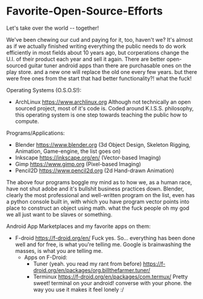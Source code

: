 # Favorite-Open-Source-Efforts
Let's take over the world -- together!

We've been chewing our cud and paying for it, too, haven't we?
It's almost as if we actually finished writing everything the public needs to do work efficiently in most fields about 10 years ago, but corperations change the U.I. of their product each year and sell it again.
There are better open-sourced guitar tuner android apps than there are purchasable ones on the play store. and a new one will replace the old one every few years. but there were free ones from the start that had better functionality?! what the fuck!

Operating Systems (O.S.O.S!):
- ArchLinux https://www.archlinux.org
    Although not technically an open sourced project, most of it's code is. Coded around K.I.S.S. philosophy, this operating system is one step towards teaching the public how to compute.
    
Programs/Applications:
- Blender https://www.blender.org (3d Object Design, Skeleton Rigging, Animation, Game-engine, the list goes on)
- Inkscape https://inkscape.org/en/ (Vector-based Imaging)
- Gimp https://www.gimp.org (Pixel-based Imaging)
- Pencil2D https://www.pencil2d.org (2d Hand-drawn Animation)

The above four programs boggle my mind as to how we, as a human race, have not shut adobe and it's bullshit business practices down. Blender, clearly the most professional and well-written program on the list, even has a python console built in, with which you have program vector points into place to construct an object using math. what the fuck people oh my god we all just want to be slaves or something.
    
Android App Marketplaces and my favorite apps on them:
- F-droid https://f-droid.org/en/ Fuck yes. So... everything has been done well and for free, is what you're telling me. Google is brainwashing the masses, is what you are telling me.
    - Apps on F-Droid:
      - Tuner (yeah. you read my rant from before) https://f-droid.org/en/packages/org.billthefarmer.tuner/
      - Terminux https://f-droid.org/en/packages/com.termux/ Pretty sweet! terminal on your android! converse with your phone. the way you use it makes it feel lonely :/
      
    
